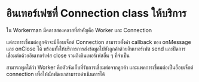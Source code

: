 # อินเทอร์เฟซที่ Connection class ให้บริการ

ใน Workerman มีคลาสสองคลาสที่สำคัญคือ Worker และ Connection

แต่ละการเชื่อมต่อลูกค้าจะมีอ็อบเจ็กต์ Connection สามารถตั้งค่า callback ของ onMessage และ onClose ได้ พร้อมทั้งให้บริการการส่งข้อมูลไปยังลูกค้าด้วยอินเทอร์เฟซ send และปิดการเชื่อมต่อด้วยอินเทอร์เฟส close รวมถึงอินเทอร์เฟสอื่น ๆ ที่จำเป็น

สามารถพูดได้ว่า Worker คือตัวจัดเก็บที่รับการเชื่อมต่อจากลูกค้า และแพคการเชื่อมต่อเป็นอ็อบเจ็กต์ connection เพื่อให้นักพัฒนาสามารถดำเนินการได้
